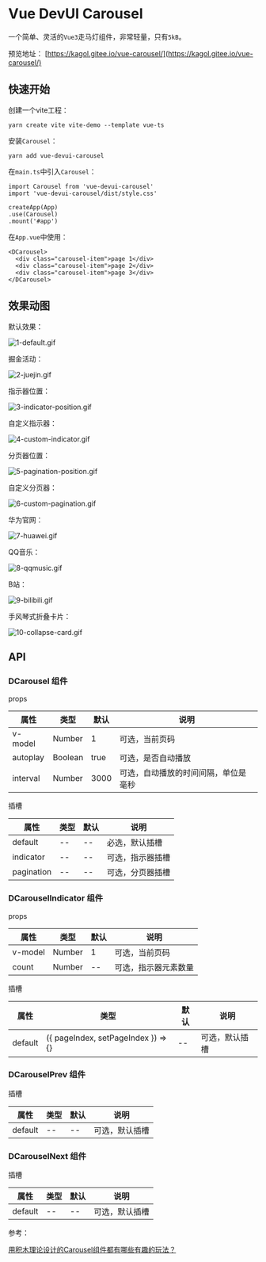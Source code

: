 # Vue DevUI Carousel

一个简单、灵活的`Vue3`走马灯组件，非常轻量，只有`5kB`。

预览地址：
[https://kagol.gitee.io/vue-carousel/](https://kagol.gitee.io/vue-carousel/)

## 快速开始

创建一个vite工程：

```
yarn create vite vite-demo --template vue-ts
```

安装`Carousel`：
```
yarn add vue-devui-carousel
```

在`main.ts`中引入`Carousel`：
```
import Carousel from 'vue-devui-carousel'
import 'vue-devui-carousel/dist/style.css'

createApp(App)
.use(Carousel)
.mount('#app')
```

在`App.vue`中使用：

```
<DCarousel>
  <div class="carousel-item">page 1</div>
  <div class="carousel-item">page 2</div>
  <div class="carousel-item">page 3</div>
</DCarousel>
```

## 效果动图

默认效果：

![1-default.gif](https://pic.imgdb.cn/item/61f2b4932ab3f51d9107f30c.gif)

掘金活动：

![2-juejin.gif](https://pic.imgdb.cn/item/61f2b4932ab3f51d9107f315.gif)

指示器位置：

![3-indicator-position.gif](https://pic.imgdb.cn/item/61f2b4932ab3f51d9107f31c.gif)

自定义指示器：

![4-custom-indicator.gif](https://pic.imgdb.cn/item/61f2b4932ab3f51d9107f325.gif)

分页器位置：

![5-pagination-position.gif](https://pic.imgdb.cn/item/61f2b4932ab3f51d9107f32f.gif)

自定义分页器：

![6-custom-pagination.gif](https://pic.imgdb.cn/item/61f2b5282ab3f51d9108b5ef.gif)

华为官网：

![7-huawei.gif](https://pic.imgdb.cn/item/61f2b7bb2ab3f51d910d4651.gif)

QQ音乐：

![8-qqmusic.gif](https://pic.imgdb.cn/item/61f2bb5d2ab3f51d91146170.gif)

B站：

![9-bilibili.gif](https://pic.imgdb.cn/item/61f2b85e2ab3f51d910e65ab.gif)

手风琴式折叠卡片：

![10-collapse-card.gif](https://pic.imgdb.cn/item/61f2b6f42ab3f51d910bc018.gif)

## API

### DCarousel 组件

props

| 属性    | 类型   | 默认 | 说明           |
| ------- | ------ | ---- | -------------- |
| v-model | Number | 1    | 可选，当前页码 |
| autoplay | Boolean | true    | 可选，是否自动播放 |
| interval | Number | 3000    | 可选，自动播放的时间间隔，单位是毫秒 |

插槽

| 属性    | 类型   | 默认 | 说明           |
| ------- | ------ | ---- | -------------- |
| default | -- | --    | 必选，默认插槽 |
| indicator | -- | --    | 可选，指示器插槽 |
| pagination | -- | --    | 可选，分页器插槽 |

### DCarouselIndicator 组件

props

| 属性    | 类型   | 默认 | 说明           |
| ------- | ------ | ---- | -------------- |
| v-model | Number | 1    | 可选，当前页码 |
| count | Number | --    | 可选，指示器元素数量 |

插槽

| 属性    | 类型   | 默认 | 说明           |
| ------- | ------ | ---- | -------------- |
| default | ({ pageIndex, setPageIndex }) => {} | --    | 可选，默认插槽 |

### DCarouselPrev 组件

插槽

| 属性    | 类型   | 默认 | 说明           |
| ------- | ------ | ---- | -------------- |
| default | -- | --    | 可选，默认插槽 |

### DCarouselNext 组件

插槽

| 属性    | 类型   | 默认 | 说明           |
| ------- | ------ | ---- | -------------- |
| default | -- | --    | 可选，默认插槽 |

参考：

[用积木理论设计的Carousel组件都有哪些有趣的玩法？](https://juejin.cn/post/7056193763810476063/)
